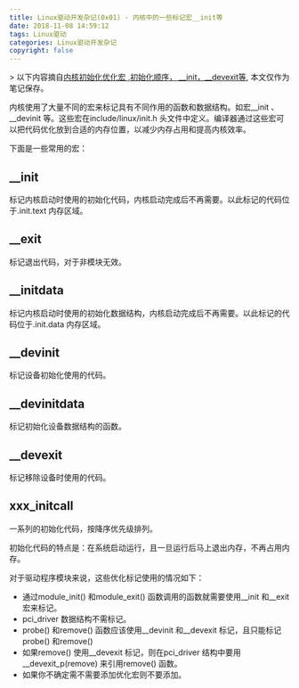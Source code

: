 ```yaml
---
title: Linux驱动开发杂记(0x01) - 内核中的一些标记宏__init等
date: 2018-11-08 14:59:12
tags: Linux驱动
categories: Linux驱动开发杂记
copyright: false
---
```


﻿> 以下内容摘自[内核初始化优化宏 ,初始化顺序， __init，__devexit等](https://blog.csdn.net/lanmanck/article/details/4718378), 本文仅作为笔记保存。

内核使用了大量不同的宏来标记具有不同作用的函数和数据结构。如宏__init 、__devinit 等。这些宏在include/linux/init.h 头文件中定义。编译器通过这些宏可以把代码优化放到合适的内存位置，以减少内存占用和提高内核效率。

下面是一些常用的宏：

## __init 
标记内核启动时使用的初始化代码，内核启动完成后不再需要。以此标记的代码位于.init.text 内存区域。

## __exit 
标记退出代码，对于非模块无效。

## __initdata 
标记内核启动时使用的初始化数据结构，内核启动完成后不再需要。以此标记的代码位于.init.data 内存区域。

## __devinit
标记设备初始化使用的代码。

## __devinitdata 
标记初始化设备数据结构的函数。

## __devexit
标记移除设备时使用的代码。

## xxx_initcall
一系列的初始化代码，按降序优先级排列。

初始化代码的特点是：在系统启动运行，且一旦运行后马上退出内存，不再占用内存。

对于驱动程序模块来说，这些优化标记使用的情况如下：

+ 通过module_init() 和module_exit() 函数调用的函数就需要使用__init 和__exit 宏来标记。
+ pci_driver 数据结构不需标记。
+ probe() 和remove() 函数应该使用__devinit 和__devexit 标记，且只能标记probe() 和remove()
+ 如果remove() 使用__devexit 标记，则在pci_driver 结构中要用__devexit_p(remove) 来引用remove() 函数。
+ 如果你不确定需不需要添加优化宏则不要添加。


